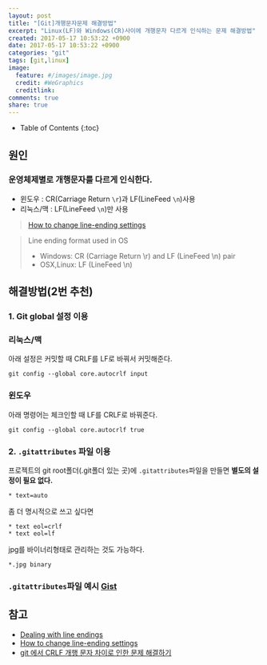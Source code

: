 ```yaml
---
layout: post
title: "[Git]개행문자문제 해결방법"
excerpt: "Linux(LF)와 Windows(CR)사이에 개행문자 다르게 인식하는 문제 해결방법"
created: 2017-05-17 10:53:22 +0900
date: 2017-05-17 10:53:22 +0900
categories: "git"
tags: [git,linux]
image:
  feature: #/images/image.jpg
  credit: #WeGraphics
  creditlink: 
comments: true
share: true
---
```

* Table of Contents
{:toc}

## 원인

### 운영체제별로 개행문자를 다르게 인식한다.

- 윈도우 : CR(Carriage Return `\r`)과 LF(LineFeed `\n`)사용
- 리눅스/맥 : LF(LineFeed `\n`)만 사용

>[How to change line-ending settings][stackoverflow]

>Line ending format used in OS
>- Windows: CR (Carriage Return \r) and LF (LineFeed \n) pair
>- OSX,Linux: LF (LineFeed \n)

## 해결방법(2번 추천)

### 1. Git global 설정 이용

### 리눅스/맥

아래 설정은 커밋할 때 CRLF를 LF로 바꿔서 커밋해준다.

```
git config --global core.autocrlf input
```

### 윈도우

아래 명령어는 체크인할 때 LF를 CRLF로 바꿔준다.

```
git config --global core.autocrlf true
```

### 2. `.gitattributes` 파일 이용

프로젝트의 git root폴더(.git폴더 있는 곳)에 `.gitattributes`파일을 만들면 **별도의 설정이 필요 없다.**

```
* text=auto
```
좀 더 명시적으로 쓰고 싶다면
```
* text eol=crlf
* text eol=lf
```
jpg를 바이너리형태로 관리하는 것도 가능하다.
```
*.jpg binary
```

### `.gitattributes`파일 예시 [Gist](https://gist.github.com)

<script src="https://gist.github.com/qvil/10ba39ee4451278cb8b8222cb7617311.js"></script>

## 참고

- [Dealing with line endings][github]
- [How to change line-ending settings][stackoverflow]
- [git 에서 CRLF 개행 문자 차이로 인한 문제 해결하기][lesstif]

<!-- 링크 -->
[github]: https://help.github.com/articles/dealing-with-line-endings/
[stackoverflow]: http://stackoverflow.com/questions/10418975/how-to-change-line-ending-settings
[lesstif]: https://www.lesstif.com/pages/viewpage.action?pageId=20776404
